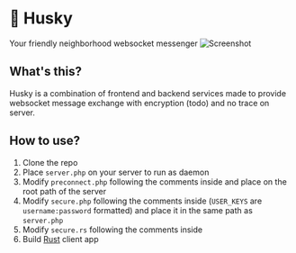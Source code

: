 # 🦴 Husky
Your friendly neighborhood websocket messenger
![Screenshot](https://user-images.githubusercontent.com/45698501/162725458-45244245-66b2-4820-922f-7c25e93d3c20.png)

## What's this?
Husky is a combination of frontend and backend services made to provide websocket message exchange with encryption (todo) and no trace on server.

## How to use?
1. Clone the repo
2. Place `server.php` on your server to run as daemon
3. Modify `preconnect.php` following the comments inside  and place on the root path of the server
4. Modify `secure.php` following the comments inside (`USER_KEYS` are `username:password` formatted) and place it in the same path as `server.php`
5. Modify `secure.rs` following the comments inside
6. Build [Rust](https://www.rust-lang.org/tools/install) client app
